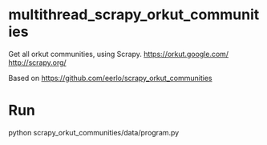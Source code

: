 multithread_scrapy_orkut_communities
========================

Get all orkut communities, using Scrapy.
 https://orkut.google.com/
 http://scrapy.org/

Based on https://github.com/eerlo/scrapy_orkut_communities


Run
===

python scrapy_orkut_communities/data/program.py
